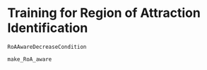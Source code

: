 # Training for Region of Attraction Identification

```@docs
RoAAwareDecreaseCondition
```

```@docs
make_RoA_aware
```
